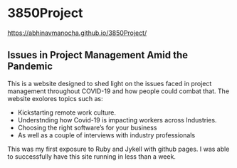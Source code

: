 # 3850Project
https://abhinavmanocha.github.io/3850Project/

## Issues in Project Management Amid the Pandemic

This is a website designed to shed light on the issues faced in project management throughout COVID-19 and how people could combat that. The website exolores topics such as: 
- Kickstarting remote work culture.
- Understnding how Covid-19 is impacting workers across Industries.
- Choosing the right software’s for your business
- As well as a couple of interviews with industry professionals

This was my first exposure to Ruby and Jykell with github pages. I was able to successfully have this site running in less than a week. 

